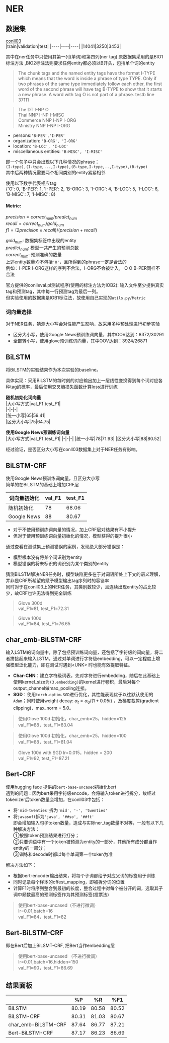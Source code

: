 # NER       
## 数据集     
[conll03](https://www.clips.uantwerpen.be/conll2003/ner/)    
|train|validation|test|
|----|----|----|
|14041|3250|3453|    

其中在ner任务中只使用其第一列(单词)和第四列(ner tag) 
原数据集采用的是BIO1标注方法 ,BIO2标注法则要求任何entity都必须以B开头，包括单个词的entity     
> The chunk tags and the named entity tags have the format I-TYPE which means that the word is inside a phrase of type TYPE. Only if two phrases of the same type immediately follow each other, the first word of the second phrase will have tag B-TYPE to show that it starts a new phrase. A word with tag O is not part of a phrase. 
testb line 37111    

> The DT I-NP O    
Thai NNP I-NP I-MISC  
Commerce NNP I-NP I-ORG  
Ministry NNP I-NP I-ORG   
 
- persons:`'B-PER','I-PER'`      
- organization: `'B-ORG', 'I-ORG'`  
- location: `'B-LOC', 'I-LOC'`  
- miscellaneous entities: `'B-MISC', 'I-MISC'`   
    
即一个句子中只会出现以下几种情况的phrase：  
`(I-type),(I-type,...,I-type),(B-type,I-type,..,I-type),(B-type)`   
其中后两种情况需要两个相同类别的entity紧紧相邻    
 
使用以下数字代表相应tag    
{'O': 0, 'B-PER': 1, 'I-PER': 2, 'B-ORG': 3, 'I-ORG': 4, 'B-LOC': 5, 'I-LOC': 6, 'B-MISC': 7, 'I-MISC': 8}     

#### Metric:     
$precision=correct_{num}/predict_{num}$   
$recall=correct_{num}/gold_{num}$   
$f1=(2precision×recall)/(precision+recall)$    

$gold_{num}$: 数据集标签中出现的entity    
$predict_{num}$: 模型一共产生的预测总数   
$correct_{num}$: 预测准确的数量    
上述entity数量均不包括`'O'`，且所得到的phrase一定是合法的    
例如：I-PER I-ORG这样的序列不合法，I-ORG不会被计入， O O B-PER同样不合法    

官方提供的conlleval.pl测试程序(使用的标注方法为IOB2): 输入文件至少提供真实tag和预测tag，其中每一行预测tag为最后一列。    
但实验使用的数据集是IOB1标注法，故使用自己实现的`utils.py/Metric`    

### 词向量选择     
对于NER任务，猜测大小写会对性能产生影响，故采用多种预处理进行初步实验   
- 区分大小写，使用Google News预训练词向量，其中OOV达到：8372/30291   
- 全部转小写，使用glove预训练词向量，其中OOV达到：3924/26871    

## BiLSTM     
将BiLSTM的实验结果作为本次实验的baseline。    
   
具体实现：采用BiLSTM的每时刻的对应输出加上一层线性变换得到每个词对应各种tag的概率，最后使用交叉熵损失函数计算loss进行训练    


**随机初始化词向量**    
|大小写方式|val_F1|test_F1|  
|-|-|-|  
|统一小写|65|59.41|  
|区分大小写|75|64.75|    

**使用Google News预训练词向量**     
|大小写方式|val_F1|test_F1|
|-|-|-|
|统一小写|78|71.93|
|区分大小写|88|80.52|  
     
经过验证，是否区分大小写在conll03数据集上对于NER任务有影响。 

## BiLSTM-CRF   

使用Google News预训练词向量，且区分大小写     
简单的在BiLSTM的基础上增加CRF层    

|词向量初始化|val_F1|test_F1|  
|-|-|-|
|随机初始化|78|68.06|
|Google News|88|80.67|

- 对于不使用预训练词向量的情况，加上CRF层对结果有不小提升   
- 但对于使用预训练词向量初始化的情况，模型获得的提升很小   

通过查看在测试集上预测错误的案例，发现绝大部分错误是：
- 模型根本没有将某个词识别为entity    
- 模型错误的将未标识的词识别为某个类别的entity     

猜测BiLSTM解决NER任务时，模型缺陷更多在于对词语所处上下文的语义理解，并非是CRF所希望的赋予模型输出tag序列时的容错率    
同时对于在conll03上的NER任务，其类别数较少，且连续出现entity的占比较少，故CRF也许无法得到完全训练     

>Glove 300d    
val_F1≈81, test_F1=72.31

>Glove 100d   
val_F1≈84, test_F1=76.65 


## char_emb-BiLSTM-CRF    
输入LSTM的词向量中，除了包括预训练词向量，还包括了字符级的词向量，将二者拼接起来输入LSTM，通过对单词进行字符级embedding，可以一定程度上增强模型泛化能力，即在测试时遇到\<UNK> 时也能有效提取特征。 
- **Char-CNN**：建立字符级词表，先对字符进行embedding，随后在此基础上使用kernel_size为`(3,embedding)`的kernel进行卷积，最后对每个output_channel做max_pooling连接。
- **SGD**：使用`torch.optim.SGD`进行优化，其性能表现优于以往默认使用的`Adam`；同时使用weight decay: $\alpha_t=\alpha_0/(1+0.05t)$ ，及梯度裁剪(gradient clipping)，max_norm = 5.0。

>使用Glove 100d 初始化，char_emb=25，hidden=125   
val_F1≈88，test_F1=83.04

>使用Glove 100d 初始化，char_emb=25，hidden=100    
val_F1≈88，test_F1=81.04 

>Glove 100d with SGD lr=0.015，hidden = 200    
val_F1≈92, test_F1=87.21 



## Bert-CRF       
使用hugging face 提供的`bert-base-uncased`初始化bert      
遇到的问题：因为bert采用字符级encode，会将输入token进行拆分，故经过tokenizer后token数量会增加，在conll03中包括：      
- 将`'mid-twenties'`拆为`'mid', '-', 'twenties'`   
- 将`javasoft`拆为`'java', '##so', '##ft'`    
即会增加输入句子token数量，造成与实际ner_tag数量不对等，一般有以下几种解决方法：    
①按照token预测结果进行打分；     
②只要词语中有一个token被预测为entity的一部分，其他所有成分都当作entity的一部分；    
③训练和decode时都以每个单词第一个token为准       

解决方法如下：    
- 根据bert-encoder输出结果，将每个子词都给予对应父词的标签用于训练   
- 同时记录每个样本的offest_mapping，即被拆分词的位置 
- 计算F1时将序列整合到最初的长度，整合过程中对每个被分开的词，选取其子词中频数最高的预测标签作为其预测标签(投票法) 

>使用bert-base-uncased（不进行微调）    
lr=0.01,batch=16    
val_F1≈84，test_F1=82   


## Bert-BiLSTM-CRF    
即在Bert后加上BiLSMT-CRF, 把Bert当作embedding层    

>使用bert-base-uncased （不进行微调）    
lr=0.01,batch=16,hidden=150   
val_F1≈90，test_F1=86.69    
    

## 结果面板
||%P|%R|%F1|
|-|-|-|-|
|BiLSTM|80.19|80.58|80.52|
|BiLSTM-CRF|80.31|81.03|80.67|
|char_emb-BiLSTM-CRF|87.64|86.77|87.21|
|Bert-BiLSTM-CRF|87.17|86.23|86.69|
